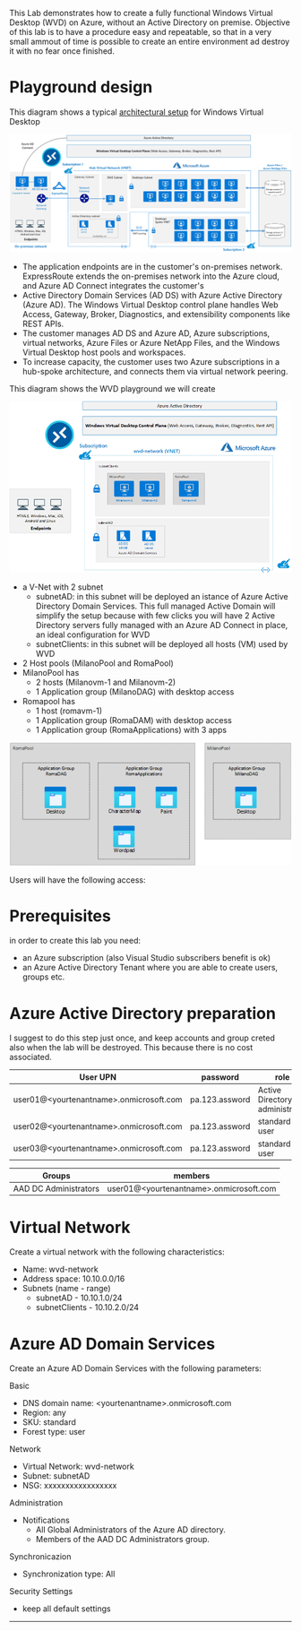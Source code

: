 This Lab demonstrates how to create a fully functional Windows Virtual Desktop (WVD) on Azure, without an Active Directory on premise. Objective of this lab is to have a procedure easy and repeatable, so that in a very small ammout of time is possible to create an entire environment ad destroy it with no fear once finished. 

# Playground design

This diagram shows a typical <a href="https://docs.microsoft.com/en-us/azure/architecture/example-scenario/wvd/windows-virtual-desktop" target="_blank">architectural setup</a> for Windows Virtual Desktop

![Windows Virtual Desktop reference architecture](images/windows-virtual-desktop.png)

* The application endpoints are in the customer's on-premises network. ExpressRoute extends the on-premises network into the Azure cloud, and Azure AD Connect integrates the customer's
* Active Directory Domain Services (AD DS) with Azure Active Directory (Azure AD).
The Windows Virtual Desktop control plane handles Web Access, Gateway, Broker, Diagnostics, and extensibility components like REST APIs.
* The customer manages AD DS and Azure AD, Azure subscriptions, virtual networks, Azure Files or Azure NetApp Files, and the Windows Virtual Desktop host pools and workspaces.
* To increase capacity, the customer uses two Azure subscriptions in a hub-spoke architecture, and connects them via virtual network peering.

This diagram shows the WVD playground we will create

![Lab Architecture](images/lab-architecture.png)

* a V-Net with 2 subnet
    * subnetAD: in this subnet will be deployed an istance of Azure Active Directory Domain  Services. This full managed Active Domain will simplify the setup because  with few clicks you will have 2 Active Directory servers fully managed with an Azure AD Connect in place, an ideal configuration for WVD
    * subnetClients: in this subnet will be deployed all hosts (VM) used by WVD
* 2 Host pools (MilanoPool and RomaPool)
* MilanoPool has
    * 2 hosts (Milanovm-1 and Milanovm-2)
    * 1 Application group (MilanoDAG) with desktop access
* Romapool has
    * 1 host (romavm-1)
    * 1 Application group (RomaDAM) with desktop access
    * 1 Application group (RomaApplications) with 3 apps 

![Lab Configuration](images/lab-configuration.png)

Users will have the following access:



# Prerequisites

in order to create this lab you need:

* an Azure subscription (also Visual Studio subscribers benefit is ok)
* an Azure Active Directory Tenant where you are able to create users, groups etc.

# Azure Active Directory preparation

I suggest to do this step just once, and keep accounts and group creted also when the lab will be destroyed. This because there is no cost associated.

| User UPN                                  | password       | role
|-------------------------------------------|----------------|-------------------------
| user01@\<yourtenantname\>.onmicrosoft.com | pa.123.assword |Active Directory administrator
| user02@\<yourtenantname\>.onmicrosoft.com | pa.123.assword |standard user
| user03@\<yourtenantname\>.onmicrosoft.com | pa.123.assword |standard user

| Groups                                    | members 
|-------------------------------------------|-----------------------------------
| AAD DC Administrators                     | user01@\<yourtenantname\>.onmicrosoft.com

# Virtual Network

Create a virtual network with the following characteristics:
* Name: wvd-network
* Address space: 10.10.0.0/16
* Subnets (name - range)
    * subnetAD - 10.10.1.0/24
    * subnetClients - 10.10.2.0/24
   
# Azure AD Domain Services

Create an Azure AD Domain Services with the following parameters:

Basic
* DNS domain name: \<yourtenantname\>.onmicrosoft.com
* Region: any
* SKU: standard
* Forest type: user

Network
* Virtual Network: wvd-network
* Subnet: subnetAD
* NSG: xxxxxxxxxxxxxxxxx

Administration
* Notifications
    * All Global Administrators of the Azure AD directory.
    * Members of the AAD DC Administrators group.

Synchronicazion
* Synchronization type: All

Security Settings
* keep all default settings






******************************************************************************************
